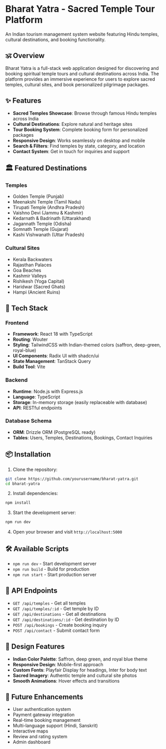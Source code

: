 # Bharat Yatra - Sacred Temple Tour Platform

An Indian tourism management system website featuring Hindu temples, cultural destinations, and booking functionality.

## 🕉️ Overview

Bharat Yatra is a full-stack web application designed for discovering and booking spiritual temple tours and cultural destinations across India. The platform provides an immersive experience for users to explore sacred temples, cultural sites, and book personalized pilgrimage packages.

## ✨ Features

- **Sacred Temples Showcase**: Browse through famous Hindu temples across India
- **Cultural Destinations**: Explore natural and heritage sites
- **Tour Booking System**: Complete booking form for personalized packages  
- **Responsive Design**: Works seamlessly on desktop and mobile
- **Search & Filters**: Find temples by state, category, and location
- **Contact System**: Get in touch for inquiries and support

## 🏛️ Featured Destinations

### Temples
- Golden Temple (Punjab)
- Meenakshi Temple (Tamil Nadu)
- Tirupati Temple (Andhra Pradesh)
- Vaishno Devi (Jammu & Kashmir)
- Kedarnath & Badrinath (Uttarakhand)
- Jagannath Temple (Odisha)
- Somnath Temple (Gujarat)
- Kashi Vishwanath (Uttar Pradesh)

### Cultural Sites
- Kerala Backwaters
- Rajasthan Palaces
- Goa Beaches
- Kashmir Valleys
- Rishikesh (Yoga Capital)
- Haridwar (Sacred Ghats)
- Hampi (Ancient Ruins)

## 🚀 Tech Stack

### Frontend
- **Framework**: React 18 with TypeScript
- **Routing**: Wouter
- **Styling**: TailwindCSS with Indian-themed colors (saffron, deep-green, royal-blue)
- **UI Components**: Radix UI with shadcn/ui
- **State Management**: TanStack Query
- **Build Tool**: Vite

### Backend
- **Runtime**: Node.js with Express.js
- **Language**: TypeScript
- **Storage**: In-memory storage (easily replaceable with database)
- **API**: RESTful endpoints

### Database Schema
- **ORM**: Drizzle ORM (PostgreSQL ready)
- **Tables**: Users, Temples, Destinations, Bookings, Contact Inquiries

## 📦 Installation

1. Clone the repository:
```bash
git clone https://github.com/yourusername/bharat-yatra.git
cd bharat-yatra
```

2. Install dependencies:
```bash
npm install
```

3. Start the development server:
```bash
npm run dev
```

4. Open your browser and visit `http://localhost:5000`

## 🛠️ Available Scripts

- `npm run dev` - Start development server
- `npm run build` - Build for production
- `npm run start` - Start production server

## 📱 API Endpoints

- `GET /api/temples` - Get all temples
- `GET /api/temples/:id` - Get temple by ID
- `GET /api/destinations` - Get all destinations  
- `GET /api/destinations/:id` - Get destination by ID
- `POST /api/bookings` - Create booking inquiry
- `POST /api/contact` - Submit contact form

## 🎨 Design Features

- **Indian Color Palette**: Saffron, deep green, and royal blue theme
- **Responsive Design**: Mobile-first approach
- **Custom Fonts**: Playfair Display for headings, Inter for body text
- **Sacred Imagery**: Authentic temple and cultural site photos
- **Smooth Animations**: Hover effects and transitions

## 🔮 Future Enhancements

- User authentication system
- Payment gateway integration
- Real-time booking management
- Multi-language support (Hindi, Sanskrit)
- Interactive maps
- Review and rating system
- Admin dashboard


